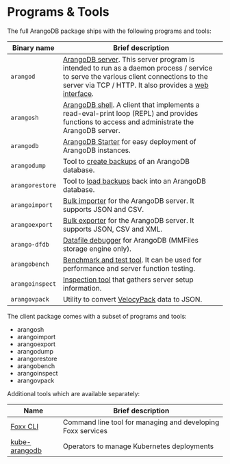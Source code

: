 Programs & Tools
================

The full ArangoDB package ships with the following programs and tools:

| Binary name     | Brief description |
|-----------------|-------------------|
| `arangod`       | [ArangoDB server](Arangod/README.md). This server program is intended to run as a daemon process / service to serve the various client connections to the server via TCP / HTTP. It also provides a [web interface](WebInterface/README.md).
| `arangosh`      | [ArangoDB shell](Arangosh/README.md). A client that implements a read-eval-print loop (REPL) and provides functions to access and administrate the ArangoDB server.
| `arangodb`      | [ArangoDB Starter](Starter/README.md) for easy deployment of ArangoDB instances.
| `arangodump`    | Tool to [create backups](Arangodump/README.md) of an ArangoDB database.
| `arangorestore` | Tool to [load backups](Arangorestore/README.md) back into an ArangoDB database.
| `arangoimport`  | [Bulk importer](Arangoimport/README.md) for the ArangoDB server. It supports JSON and CSV.
| `arangoexport`  | [Bulk exporter](Arangoexport/README.md) for the ArangoDB server. It supports JSON, CSV and XML.
| `arango-dfdb`   | [Datafile debugger](Arango-dfdb/README.md) for ArangoDB (MMFiles storage engine only).
| `arangobench`   | [Benchmark and test tool](Arangobench/README.md). It can be used for performance and server function testing.
| `arangoinspect` | [Inspection tool](Arangoinspect/README.md) that gathers server setup information.
| `arangovpack`   | Utility to convert [VelocyPack](https://github.com/arangodb/velocypack) data to JSON.

The client package comes with a subset of programs and tools:

- arangosh
- arangoimport
- arangoexport
- arangodump
- arangorestore
- arangobench
- arangoinspect
- arangovpack

Additional tools which are available separately:

| Name            | Brief description |
|-----------------|-------------------|
| [Foxx CLI](FoxxCLI/README.md) | Command line tool for managing and developing Foxx services
| [kube-arangodb](../Deployment/Kubernetes/README.md) | Operators to manage Kubernetes deployments
